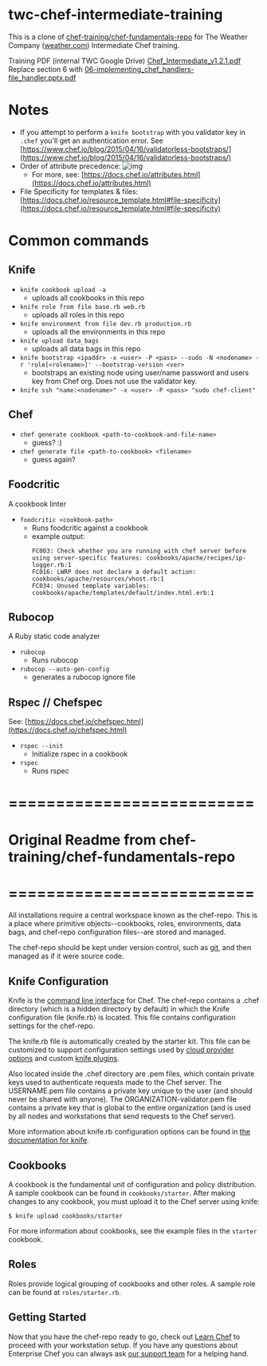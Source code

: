 twc-chef-intermediate-training
===============

This is a clone of [chef-training/chef-fundamentals-repo](https://github.com/chef-training/chef-fundamentals-repo) for The Weather Company ([weather.com](weather.com)) Intermediate Chef training.

Training PDF (internal TWC Google Drive) [Chef_Intermediate_v1.2.1.pdf](https://drive.google.com/a/weather.com/file/d/0B7e8h9mtaJSSbDZ3WlkzZDBpcUE/view?usp=sharing)
Replace section 6 with [06-implementing_chef_handlers-file_handler.pptx.pdf](https://drive.google.com/a/weather.com/file/d/0B7e8h9mtaJSSaTdSRjhiLXZrd0k/view?usp=sharing)

# Notes

- If you attempt to perform a `knife bootstrap` with you validator key in `.chef` you'll get an authentication error.  See [https://www.chef.io/blog/2015/04/16/validatorless-bootstraps/](https://www.chef.io/blog/2015/04/16/validatorless-bootstraps/)
- Order of attribute precedence:
  ![img](https://docs.chef.io/_images/overview_chef_attributes_table.png)
  - For more, see: [https://docs.chef.io/attributes.html](https://docs.chef.io/attributes.html)
- File Specificity for templates & files: [https://docs.chef.io/resource_template.html#file-specificity](https://docs.chef.io/resource_template.html#file-specificity)

# Common commands

## Knife

- `knife cookbook upload -a`
  - uploads all cookbooks in this repo
- `knife role from file base.rb web.rb`
  - uploads all roles in this repo
- `knife environment from file dev.rb production.rb`
  - uploads all the environments in this repo
- `knife upload data_bags`
  - uploads all data bags in this repo
- `knife bootstrap <ipaddr> -x <user> -P <pass> --sudo -N <nodename> -r 'role[<rolename>]' --bootstrap-version <ver>`
  - bootstraps an existing node using user/name password and users key from Chef org.  Does not use the validator key.
- `knife ssh "name:<nodename>" -x <user> -P <pass> "sudo chef-client"`

## Chef

- `chef generate cookbook <path-to-cookbook-and-file-name>`
  - guess? :)
- `chef generate file <path-to-cookbook> <filename>`
  - guess again?

## Foodcritic

A cookbook linter

- `foodcritic <cookbook-path>`
  - Runs foodcritic against a cookbook
  - example output:
    ```
    FC003: Check whether you are running with chef server before using server-specific features: cookbooks/apache/recipes/ip-logger.rb:1
    FC016: LWRP does not declare a default action: cookbooks/apache/resources/vhost.rb:1
    FC034: Unused template variables: cookbooks/apache/templates/default/index.html.erb:1
    ```

## Rubocop

A Ruby static code analyzer

- `rubocop`
  - Runs rubocop
- `rubocop --auto-gen-config`
  - generates a rubocop ignore file

## Rspec // Chefspec

See: [https://docs.chef.io/chefspec.html](https://docs.chef.io/chefspec.html)

- `rspec --init`
  - Initialize rspec in a cookbook
- `rspec`
  - Runs rspec


# ==========================
# Original Readme from chef-training/chef-fundamentals-repo
# ==========================

All installations require a central workspace known as the chef-repo. This is a place where primitive objects--cookbooks, roles, environments, data bags, and chef-repo configuration files--are stored and managed.

The chef-repo should be kept under version control, such as [git](http://git-scm.org), and then managed as if it were source code.

Knife Configuration
-------------------
Knife is the [command line interface](http://docs.opscode.com/knife.html) for Chef. The chef-repo contains a .chef directory (which is a hidden directory by default) in which the Knife configuration file (knife.rb) is located. This file contains configuration settings for the chef-repo.

The knife.rb file is automatically created by the starter kit. This file can be customized to support configuration settings used by [cloud provider options](http://docs.opscode.com/plugin_knife.html) and custom [knife plugins](http://docs.opscode.com/plugin_knife_custom.html).

Also located inside the .chef directory are .pem files, which contain private keys used to authenticate requests made to the Chef server. The USERNAME.pem file contains a private key unique to the user (and should never be shared with anyone). The ORGANIZATION-validator.pem file contains a private key that is global to the entire organization (and is used by all nodes and workstations that send requests to the Chef server).

More information about knife.rb configuration options can be found in [the documentation for knife](http://docs.opscode.com/config_rb_knife.html).

Cookbooks
---------
A cookbook is the fundamental unit of configuration and policy distribution. A sample cookbook can be found in `cookbooks/starter`. After making changes to any cookbook, you must upload it to the Chef server using knife:

    $ knife upload cookbooks/starter

For more information about cookbooks, see the example files in the `starter` cookbook.

Roles
-----
Roles provide logical grouping of cookbooks and other roles. A sample role can be found at `roles/starter.rb`.

Getting Started
-------------------------
Now that you have the chef-repo ready to go, check out [Learn Chef](https://learnchef.opscode.com/quickstart/workstation-setup/) to proceed with your workstation setup. If you have any questions about Enterprise Chef you can always ask [our support team](https://www.opscode.com/support/tickets/new) for a helping hand.
